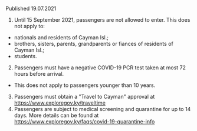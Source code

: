 Published 19.07.2021
1. Until 15 September 2021, passengers are not allowed to enter.
This does not apply to:
- nationals and residents of Cayman Isl.;
- brothers, sisters, parents, grandparents or fiances of residents of Cayman Isl.;
- students.
2. Passengers must have a negative COVID-19 PCR test taken at most 72 hours before arrival.
- This does not apply to passengers younger than 10 years.
3. Passengers must obtain a "Travel to Cayman" approval at <a href="https://www.exploregov.ky/traveltime">https://www.exploregov.ky/traveltime</a>
4. Passengers are subject to medical screening and quarantine for up to 14 days. More details can be found at <a href="https://www.exploregov.ky/faqs/covid-19-quarantine-info">https://www.exploregov.ky/faqs/covid-19-quarantine-info</a>